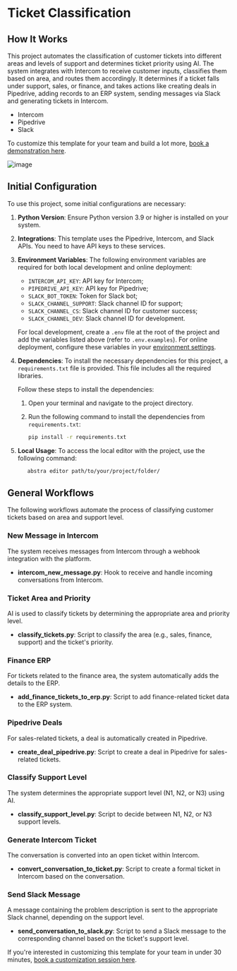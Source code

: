 # Ticket Classification

## How It Works

This project automates the classification of customer tickets into different areas and levels of support and determines ticket priority using AI. The system integrates with Intercom to receive customer inputs, classifies them based on area, and routes them accordingly. It determines if a ticket falls under support, sales, or finance, and takes actions like creating deals in Pipedrive, adding records to an ERP system, sending messages via Slack and generating tickets in Intercom.

- Intercom
- Pipedrive
- Slack

To customize this template for your team and build a lot more, <a href="https://meet.abstra.app/demo?url=template-ticket-classification" target="_blank">book a demonstration here</a>.

![image](https://github.com/user-attachments/assets/431ff591-c256-4627-a169-ca30496ae5fe)


## Initial Configuration

To use this project, some initial configurations are necessary:

1. **Python Version**: Ensure Python version 3.9 or higher is installed on your system.

2. **Integrations**: This template uses the Pipedrive, Intercom, and Slack APIs. You need to have API keys to these services.
   
3. **Environment Variables**: The following environment variables are required for both local development and online deployment:

   - `INTERCOM_API_KEY`: API key for Intercom;
   - `PIPEDRIVE_API_KEY`: API key for Pipedrive;
   - `SLACK_BOT_TOKEN`: Token for Slack bot;
   - `SLACK_CHANNEL_SUPPORT`: Slack channel ID for support;
   - `SLACK_CHANNEL_CS`: Slack channel ID for customer success;
   - `SLACK_CHANNEL_DEV`: Slack channel ID for development.

   For local development, create a `.env` file at the root of the project and add the variables listed above (refer to `.env.examples`). For online deployment, configure these variables in your <a href="https://docs.abstra.io/cloud/envvars" target="_blank">environment settings</a>.

4. **Dependencies**: To install the necessary dependencies for this project, a `requirements.txt` file is provided. This file includes all the required libraries.

   Follow these steps to install the dependencies:

   1. Open your terminal and navigate to the project directory.
   2. Run the following command to install the dependencies from `requirements.txt`:

      ```sh
      pip install -r requirements.txt
      ```

5. **Local Usage**: To access the local editor with the project, use the following command:

   ```sh
      abstra editor path/to/your/project/folder/
   ```

## General Workflows

The following workflows automate the process of classifying customer tickets based on area and support level.

### New Message in Intercom

The system receives messages from Intercom through a webhook integration with the platform.

- **intercom_new_message.py**: Hook to receive and handle incoming conversations from Intercom.

### Ticket Area and Priority

AI is used to classify tickets by determining the appropriate area and priority level.

- **classify_tickets.py**: Script to classify the area (e.g., sales, finance, support) and the ticket's priority.

### Finance ERP

For tickets related to the finance area, the system automatically adds the details to the ERP.

- **add_finance_tickets_to_erp.py**: Script to add finance-related ticket data to the ERP system.

### Pipedrive Deals

For sales-related tickets, a deal is automatically created in Pipedrive.

- **create_deal_pipedrive.py**: Script to create a deal in Pipedrive for sales-related tickets.

### Classify Support Level

The system determines the appropriate support level (N1, N2, or N3) using AI.

- **classify_support_level.py**: Script to decide between N1, N2, or N3 support levels.

### Generate Intercom Ticket

The conversation is converted into an open ticket within Intercom.

- **convert_conversation_to_ticket.py**: Script to create a formal ticket in Intercom based on the conversation.

### Send Slack Message

A message containing the problem description is sent to the appropriate Slack channel, depending on the support level.

- **send_conversation_to_slack.py**: Script to send a Slack message to the corresponding channel based on the ticket's support level.

If you're interested in customizing this template for your team in under 30 minutes, <a href="https://meet.abstra.app/demo?url=template-ticket-classification" target="_blank">book a customization session here</a>.
